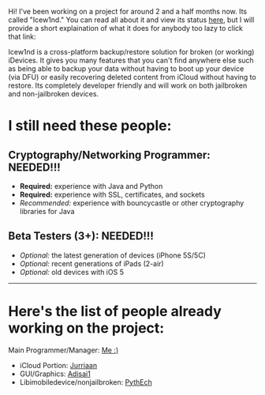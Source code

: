 Hi! I've been working on a project for around 2 and a half months now. Its called "Icew1nd." You can read all about it and view its status [here](https://github.com/Triforce1/Icew1nd), but I will provide a short explaination of what it does for anybody too lazy to click that link:

Icew1nd is a cross-platform backup/restore solution for broken (or working) iDevices. It gives you many features that you can't find anywhere else such as being able to backup your data without having to boot up your device (via DFU) or easily recovering deleted content from iCloud without having to restore. Its completely developer  friendly and will work on both jailbroken and non-jailbroken devices.  

I still need these people:  
==========================

Cryptography/Networking Programmer: __NEEDED!!!__  
-------------------------------------------------
+ __Required:__ experience with Java and Python  
+ __Required:__ experience with SSL, certificates, and sockets  
+ _Recommended:_ experience with bouncycastle or other cryptography libraries for Java

Beta Testers (3+): __NEEDED!!!__
--------------------------------
+ _Optional:_ the latest generation of devices (iPhone 5S/5C) 
+ _Optional:_ recent generations of iPads (2-air)
+ _Optional:_ old devices with iOS 5

_________
Here's the list of people already working on the project:
=========================================================

Main Programmer/Manager: [Me :)](https://github.com/triforce1)
- iCloud Portion: [Jurriaan](https://github.com/jurriaan)
- GUI/Graphics: [Adisai1](http://www.reddit.com/user/adisai1)
- Libimobiledevice/nonjailbroken: [PythEch](https://github.com/pythech)
